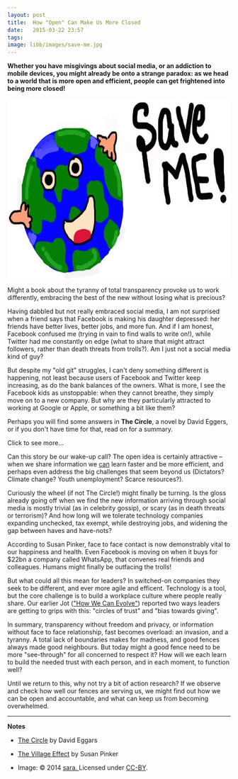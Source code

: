 ```yaml
---
layout: post
title:  How "Open" Can Make Us More Closed
date:   2015-03-22 23:57
tags:  
image: libb/images/save-me.jpg
---
```


**Whether you have misgivings about social media, or an addiction to mobile devices, you might already be onto a strange paradox: as we head to a world that is more open and efficient, people can get frightened into being more closed!**

![](/libb/images/save-me.jpg)

Might a book about the tyranny of total transparency provoke us to work differently, embracing the best of the new without losing what is precious?

Having dabbled but not really embraced social media, I am not surprised when a friend says that Facebook is making his daughter depressed: her friends have better lives, better jobs, and more fun. And if I am honest, Facebook confused me (trying in vain to find walls to write on!), while Twitter had me constantly on edge (what to share that might attract followers, rather than death threats from trolls?). Am I just not a social media kind of guy?

But despite my "old git" struggles, I can't deny something different is happening, not least because users of Facebook and Twitter keep increasing, as do the bank balances of the owners. What is more, I see the Facebook kids as unstoppable: when they cannot breathe, they simply move on to a new company. But why are they particularly attracted to working at Google or Apple, or something a bit like them?

Perhaps you will find some answers in <b>The Circle</b>, a novel by David Eggers, or if you don't have time for that, read on for a summary. 

<div id="restOfArticle" style="display:none"> 

The Circle begins with a powerful idea - that free and open access to information makes for a better, fairer, corruption-free and much more efficient world – then inflates this idea until it blows apart!<br><br>

We follow the fortunes of Mae a newbie in “The Circle” (that’s the name of a company eerily like Google). She glows at first, then she honestly struggles, and unexpectedly helps the company discover its next step.<br><br>

Mae’s apartment, like her former life, is "dilapidated", in contrast with the bright and happy company campus where everything is possible, happy that is if you're not bothered by nerdy colleagues needing constant reassurance that they are loved!<br><br>

As The Circle grows stronger, a "utopia" starts to arrive, and what's even better is... they can monetise it. With growing hubris, The Circle reaches out wider, to have politicians drive out corruption by “going transparent”. In a new era of extreme openness, they are guided by a new mantra first voiced by Mae: <b>"secrets are lies, sharing is caring and privacy is theft"</b>.<br><br>

Needless to say not everyone wants to live by this: Mae herself struggles, her parents find themselves in a quandary, and Mae's ex-boyfriend positively rails against it:

<em>“It’s not that I’m not social. But the tools you guys create actually manufacture extreme social needs. No one needs the level of contact you’re purveying. It’s like snack food…. Endless empty calories... And it’s equally addictive.”</em><br><br>

Once Mae moves into the campus, she quickly starts morphing into a celebrity geek, but still she offers great insights:

<em>“Most people would trade everything they know, everyone they know – to know they’ve been seen, that they might even be remembered. We all know we die... the world is too big for us to be significant. So all we have is the hope of being seen, or heard, even for a moment.“</em><br><br>

Soon Mae's "passionate optimists" (who believe social media are building a better world, empowering people through every experience being shared) find themselves at odds with "embattled pessimists" (concerned they are losing essential freedoms to privacy, real conversation, dignity and humanity). Openness is at war with Privacy.<br><br>  

Mae’s ex-boyfriend expresses his opposition brilliantly:
 
<em>“We are not meant to know everything... perhaps our minds are delicately calibrated between the known and the unknown... our souls need the mysteries of night and the clarity of day? Your people are creating a world of ever present daylight, and... it will burn us alive. There will be no time to reflect, to sleep, to cool. Look at us, our heads are tiny, the size of melons. You want these heads of ours to contain everything the world has ever seen. It will not work.”</em><br><br>

How could they heal this new schism? One of The Circle’s founders tries to reverse things with a new manifesto "respecting the rights of humans in a digital age":
<ul>
<li>We all have the right to anonymity</li>
<li>Not every human activity can be measured – quanitifying can be catastrophic to true understanding</li>
<li>The barrier between public and private must remain unbreachable</li>
<li>We must all have the right to disappear.</li></ul>

But no one listens, and in a world hurtling towards totalitarianism, everyone is being gobbled up into The Circle. <br><br>

</div>
<a onclick="showMoreOrLess(this,'restOfArticle');">Click to see more...</a>

Can this story be our wake-up call? The open idea is certainly attractive – when we share information we <u>can</u> learn faster and be more efficient, and perhaps even address the big challenges that seem beyond us (Dictators? Climate change? Youth unemployment? Scarce resources?).

Curiously the wheel (if not The Circle!) might finally be turning. Is the gloss already going off when we find the new information arriving through social media is mostly trivial (as in celebrity gossip), or scary (as in death threats or terrorism)? And how long will we tolerate technology companies expanding unchecked, tax exempt, while destroying jobs, and widening the gap between haves and have-nots?

According to Susan Pinker, face to face contact is now demonstrably vital to our happiness and health. Even Facebook is moving on when it buys for $22bn a company called WhatsApp, that convenes real friends and colleagues. Humans might finally be outfacing the trolls! 

But what could all this mean for leaders? In switched-on companies they seek to be different, and ever more agile and efficent. Technology is a tool, but the core challenge is to build a workplace culture where people really share. Our earlier Jot (<a href="http://pageconsulting.co.uk/2014/12/23/boundaries3.html" target="_blank">"How We Can Evolve"</a>) reported two ways leaders are getting to grips with this: "circles of trust" and "bias towards giving". 

In summary, transparency without freedom and privacy, or information without face to face relationship, fast becomes overload: an invasion, and a tyranny. A total lack of boundaries makes for madness, and good fences always made good neighbours. But today might a good fence need to be more "see-through" for all concerned to respect it? How will we each learn to build the needed trust with each person, and in each moment, to function well? 

Until we return to this, why not try a bit of action research? If we observe and check how well our fences are serving us, we might find out how we can be open and accountable, and what can keep us from becoming overwhelmed.

__________________

<b>Notes</b>

* <a href="http://www.theguardian.com/books/2013/oct/09/circle-dave-eggers-review" target="_blank">The Circle</a> by David Eggars

* <a href="http://www.susanpinker.com/the-village-effect/" target="_blank">The Village Effect</a> by Susan Pinker

* Image: © 2014 <a href="http://www.sketchport.com/user/5109490747703296/sara" target="_blank">sara. </a> Licensed under <a href="http://creativecommons.org/licenses/by/4.0/" target="_blank">CC-BY</a>.
